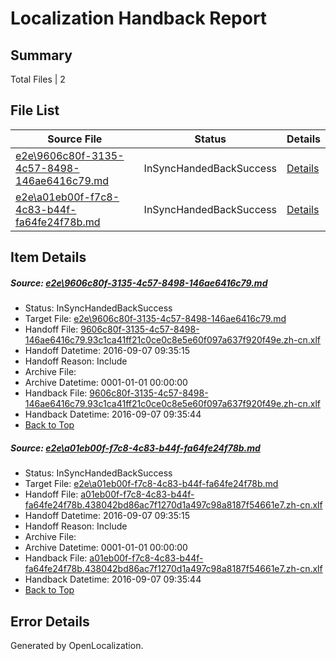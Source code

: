 # <a name='report-top'></a> Localization Handback Report

## Summary
 Total Files | 2

## File List
 Source File | Status | Details 
 ----------- | ------ | ------- 
 [e2e\9606c80f-3135-4c57-8498-146ae6416c79.md](https://github.com/OpenLocalizationTestOrg/ol-test0/blob/b91ee2a5bf21745b7af525fe3f85827e042d2c06/e2e/9606c80f-3135-4c57-8498-146ae6416c79.md) | InSyncHandedBackSuccess | [Details](#b7197d1a63f0626110acfd6ea02cb36fed980d9f1)
 [e2e\a01eb00f-f7c8-4c83-b44f-fa64fe24f78b.md](https://github.com/OpenLocalizationTestOrg/ol-test0/blob/b91ee2a5bf21745b7af525fe3f85827e042d2c06/e2e/a01eb00f-f7c8-4c83-b44f-fa64fe24f78b.md) | InSyncHandedBackSuccess | [Details](#3e6edfa772191c8b8535a844aacb73133aaddbea2)

## Item Details
##### <a name='b7197d1a63f0626110acfd6ea02cb36fed980d9f1'></a> Source: [e2e\9606c80f-3135-4c57-8498-146ae6416c79.md](https://github.com/OpenLocalizationTestOrg/ol-test0/blob/b91ee2a5bf21745b7af525fe3f85827e042d2c06/e2e/9606c80f-3135-4c57-8498-146ae6416c79.md)
* Status: InSyncHandedBackSuccess
* Target File: [e2e\9606c80f-3135-4c57-8498-146ae6416c79.md](https://github.com/OpenLocalizationTestOrg/ol-test0-zhcn/blob/0f1a113b86487800e91dbde173e16805325fa24e/e2e/9606c80f-3135-4c57-8498-146ae6416c79.md)
* Handoff File: [9606c80f-3135-4c57-8498-146ae6416c79.93c1ca41ff21c0ce0c8e5e60f097a637f920f49e.zh-cn.xlf](https://github.com/OpenLocalizationTestOrg/ol-test0-handoff/blob/d3355fa4962e9035f6198548991ecaa0611ef469/ol-handoff/OpenLocalizationTestOrg/ol-test0-zhcn/ci/ht/9606c80f-3135-4c57-8498-146ae6416c79.93c1ca41ff21c0ce0c8e5e60f097a637f920f49e.zh-cn.xlf)
* Handoff Datetime: 2016-09-07 09:35:15
* Handoff Reason: Include
* Archive File: 
* Archive Datetime: 0001-01-01 00:00:00
* Handback File: [9606c80f-3135-4c57-8498-146ae6416c79.93c1ca41ff21c0ce0c8e5e60f097a637f920f49e.zh-cn.xlf](https://github.com/OpenLocalizationTestOrg/ol-test0-handback/blob/bcfc052fa63e30b7ffee739a5a855ea2e98d342f/ol-handback/OpenLocalizationTestOrg/ol-test0-zhcn/ci/ht/9606c80f-3135-4c57-8498-146ae6416c79.93c1ca41ff21c0ce0c8e5e60f097a637f920f49e.zh-cn.xlf)
* Handback Datetime: 2016-09-07 09:35:44
* [Back to Top](#report-top)

##### <a name='3e6edfa772191c8b8535a844aacb73133aaddbea2'></a> Source: [e2e\a01eb00f-f7c8-4c83-b44f-fa64fe24f78b.md](https://github.com/OpenLocalizationTestOrg/ol-test0/blob/b91ee2a5bf21745b7af525fe3f85827e042d2c06/e2e/a01eb00f-f7c8-4c83-b44f-fa64fe24f78b.md)
* Status: InSyncHandedBackSuccess
* Target File: [e2e\a01eb00f-f7c8-4c83-b44f-fa64fe24f78b.md](https://github.com/OpenLocalizationTestOrg/ol-test0-zhcn/blob/0f1a113b86487800e91dbde173e16805325fa24e/e2e/a01eb00f-f7c8-4c83-b44f-fa64fe24f78b.md)
* Handoff File: [a01eb00f-f7c8-4c83-b44f-fa64fe24f78b.438042bd86ac7f1270d1a497c98a8187f54661e7.zh-cn.xlf](https://github.com/OpenLocalizationTestOrg/ol-test0-handoff/blob/d3355fa4962e9035f6198548991ecaa0611ef469/ol-handoff/OpenLocalizationTestOrg/ol-test0-zhcn/ci/ht/a01eb00f-f7c8-4c83-b44f-fa64fe24f78b.438042bd86ac7f1270d1a497c98a8187f54661e7.zh-cn.xlf)
* Handoff Datetime: 2016-09-07 09:35:15
* Handoff Reason: Include
* Archive File: 
* Archive Datetime: 0001-01-01 00:00:00
* Handback File: [a01eb00f-f7c8-4c83-b44f-fa64fe24f78b.438042bd86ac7f1270d1a497c98a8187f54661e7.zh-cn.xlf](https://github.com/OpenLocalizationTestOrg/ol-test0-handback/blob/bcfc052fa63e30b7ffee739a5a855ea2e98d342f/ol-handback/OpenLocalizationTestOrg/ol-test0-zhcn/ci/ht/a01eb00f-f7c8-4c83-b44f-fa64fe24f78b.438042bd86ac7f1270d1a497c98a8187f54661e7.zh-cn.xlf)
* Handback Datetime: 2016-09-07 09:35:44
* [Back to Top](#report-top)


## Error Details

Generated by OpenLocalization.
